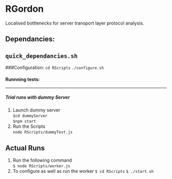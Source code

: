 # RGordon
Localised bottlenecks for server transport layer protocol analysis.  

## Dependancies:
```quick_dependancies.sh```
----------------------------

###Configuration:
```cd RScripts```
```./configure.sh```

#### Runnning tests:
-----------------
##### Trial runs with dummy Server
1. Launch dummy server  
```$cd dummyServer```  
```$npm start```  
2. Run the Scripts  
```node RScripts/dummyTest.js```  

## Actual Runs
1. Run the following command  
```$ node RScripts/worker.js```  
2. To configure as well as run the worker
```$ cd RScripts```
```$ ./start.sh```
